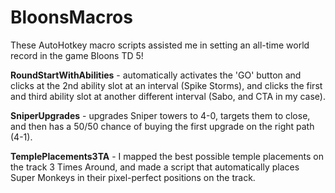 # BloonsMacros

These AutoHotkey macro scripts assisted me in setting an all-time world record in the game Bloons TD 5!

**RoundStartWithAbilities** - automatically activates the 'GO' button and clicks at the 2nd ability slot at an interval (Spike Storms), and clicks the first and third ability slot at another different interval (Sabo, and CTA in my case).

**SniperUpgrades** - upgrades Sniper towers to 4-0, targets them to close, and then has a 50/50 chance of buying the first upgrade on the right path (4-1).

**TemplePlacements3TA** - I mapped the best possible temple placements on the track 3 Times Around, and made a script that automatically places Super Monkeys in their pixel-perfect positions on the track.
